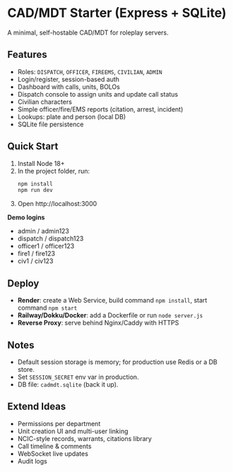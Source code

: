 
# CAD/MDT Starter (Express + SQLite)

A minimal, self-hostable CAD/MDT for roleplay servers.

## Features
- Roles: `DISPATCH`, `OFFICER`, `FIREEMS`, `CIVILIAN`, `ADMIN`
- Login/register, session-based auth
- Dashboard with calls, units, BOLOs
- Dispatch console to assign units and update call status
- Civilian characters
- Simple officer/fire/EMS reports (citation, arrest, incident)
- Lookups: plate and person (local DB)
- SQLite file persistence

## Quick Start
1. Install Node 18+
2. In the project folder, run:
   ```bash
   npm install
   npm run dev
   ```
3. Open http://localhost:3000

**Demo logins**
- admin / admin123
- dispatch / dispatch123
- officer1 / officer123
- fire1 / fire123
- civ1 / civ123

## Deploy
- **Render**: create a Web Service, build command `npm install`, start command `npm start`
- **Railway/Dokku/Docker**: add a Dockerfile or run `node server.js`
- **Reverse Proxy**: serve behind Nginx/Caddy with HTTPS

## Notes
- Default session storage is memory; for production use Redis or a DB store.
- Set `SESSION_SECRET` env var in production.
- DB file: `cadmdt.sqlite` (back it up).

## Extend Ideas
- Permissions per department
- Unit creation UI and multi-user linking
- NCIC-style records, warrants, citations library
- Call timeline & comments
- WebSocket live updates
- Audit logs
